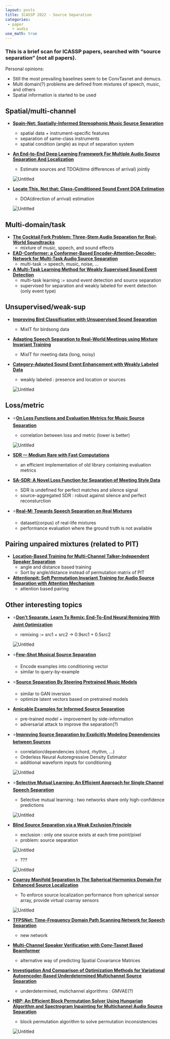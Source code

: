 ```yaml
---
layout: posts
title: ICASSP 2022 - Source Separation
categories:
 - paper
   - audio
use_math: true
---
```


### This is a brief scan for ICASSP papers, searched with “source separation” (not all papers). 

Personal opinions:

- Still the most prevailing baselines seem to be ConvTasnet and demucs.
- Multi domain(?) problems are defined from mixtures of speech, music, and others
- Spatial information is started to be used

## Spatial/multi-channel

- **[Spain-Net: Spatially-Informed Stereophonic Music Source Separation](https://ieeexplore.ieee.org/document/9746277/)**
    - spatial data + instrument-specific features
    - separation of same-class instruments
    - spatial condition (angle) as input of separation system
- **[An End-to-End Deep Learning Framework For Multiple Audio Source Separation And Localization](https://ieeexplore.ieee.org/document/9746950/)**
    - Estimate sources and TDOA(time differences of arrival) jointly
    
    ![Untitled](/assets/img/2022-06-01-icassp-2022/01.png)
    
- **[Locate This, Not that: Class-Conditioned Sound Event DOA Estimation](https://ieeexplore.ieee.org/document/9747604/)**
    - DOA(direction of arrival) estimation
    
    ![Untitled](/assets/img/2022-06-01-icassp-2022/02.png)
    

## Multi-domain/task

- **[The Cocktail Fork Problem: Three-Stem Audio Separation for Real-World Soundtracks](https://ieeexplore.ieee.org/document/9746005/)**
    - mixture of music, sppech, and sound effects
- **[EAD-Conformer: a Conformer-Based Encoder-Attention-Decoder-Network for Multi-Task Audio Source Separation](https://ieeexplore.ieee.org/document/9747830/)**
    - multi-task := speech, music, noise, ...
- **[A Multi-Task Learning Method for Weakly Supervised Sound Event Detection](https://ieeexplore.ieee.org/document/9746947/)**
    - multi-task learning := sound event detection and source separation
    - supervised for separation and weakly labeled for event detection (only event type)

## Unsupervised/weak-sup

- **[Improving Bird Classification with Unsupervised Sound Separation](https://ieeexplore.ieee.org/document/9747202/)**
    - MixIT for birdsong data
- **[Adapting Speech Separation to Real-World Meetings using Mixture Invariant Training](https://ieeexplore.ieee.org/document/9747855/)**
    - MixIT for meeting data (long, noisy)
- **[Category-Adapted Sound Event Enhancement with Weakly Labeled Data](https://ieeexplore.ieee.org/document/9747722/)**
    - weakly labeled : presence and location or sources
    
    ![Untitled](/assets/img/2022-06-01-icassp-2022/03.png)
    

## Loss/metric

- ⭐**[On Loss Functions and Evaluation Metrics for Music Source Separation](https://ieeexplore.ieee.org/document/9746530/)**
    - correlation between loss and metric (lower is better)
    
    ![Untitled](/assets/img/2022-06-01-icassp-2022/04.png)
    
- **[SDR — Medium Rare with Fast Computations](https://ieeexplore.ieee.org/document/9747473/)**
    - an efficient implementation of old library containing evaluation metrics
- **[SA-SDR: A Novel Loss Function for Separation of Meeting Style Data](https://ieeexplore.ieee.org/document/9746757/)**
    - SDR is undefined for perfect matches and silence signal
    - source-aggregated SDR : robust against silence and perfect reconsturction
- ⭐**[Real-M: Towards Speech Separation on Real Mixtures](https://ieeexplore.ieee.org/document/9746662/)**
    - dataset(corpus) of real-life mixtures
    - performance evaluation where the ground truth is not available

## Pairing unpaired mixtures (related to PIT)

- **[Location-Based Training for Multi-Channel Talker-Independent Speaker Separation](https://ieeexplore.ieee.org/document/9747141/)**
    - angle and distance based training
    - Sort by angle/distance instead of permutation matrix of PIT
- **[Attentionpit: Soft Permutation Invariant Training for Audio Source Separation with Attention Mechanism](https://ieeexplore.ieee.org/document/9746439/)**
    - attention based pairing

## Other interesting topics

- ⭐**[Don’t Separate, Learn To Remix: End-To-End Neural Remixing With Joint Optimization](https://ieeexplore.ieee.org/document/9746077/)**
    - remixing := src1 + src2 → 0.9src1 + 0.5src2
    
    ![Untitled](/assets/img/2022-06-01-icassp-2022/05.png)
    
- ⭐**[Few-Shot Musical Source Separation](https://ieeexplore.ieee.org/document/9747536/)**
    - Encode examples into conditioning vector
    - similar to query-by-example
- ⭐**[Source Separation By Steering Pretrained Music Models](https://ieeexplore.ieee.org/document/9747909/)**
    - similar to GAN inversion
    - optimize latent vectors based on pretrained models
- **[Amicable Examples for Informed Source Separation](https://ieeexplore.ieee.org/document/9746486/)**
    - pre-trained model + improvement by side-information
    - adversarial attack to improve the separation(?)
- ⭐**[Improving Source Separation by Explicitly Modeling Dependencies between Sources](https://ieeexplore.ieee.org/document/9747076/)**
    - correlation/dependencies (chord, rhythm, ...)
    - Orderless Neural Autoregressive Density Estimator
    - additional waveform inputs for conditioning
    
    ![Untitled](/assets/img/2022-06-01-icassp-2022/06.png)
    
- ⭐**[Selective Mutual Learning: An Efficient Approach for Single Channel Speech Separation](https://ieeexplore.ieee.org/document/9746022/)**
    - Selective mutual learning : two networks share only high-confidence predictions
    
    ![Untitled](/assets/img/2022-06-01-icassp-2022/07.png)
    
- **[Blind Source Separation via a Weak Exclusion Principle](https://ieeexplore.ieee.org/document/9747709/)**
    - exclusion : only one source exists at each time point/pixel
    - problem: source separation
    
    ![Untitled](/assets/img/2022-06-01-icassp-2022/08.png)
    
    - ???
    
    ![Untitled](/assets/img/2022-06-01-icassp-2022/09.png)
    
- **[Coarray Manifold Separation In The Spherical Harmonics Domain For Enhanced Source Localization](https://ieeexplore.ieee.org/document/9747851/)**
    - To enforce source localization performance from spherical sensor array,
    provide virtual coarray sensors
    
    ![Untitled](/assets/img/2022-06-01-icassp-2022/10.png)
    
- **[TFPSNet: Time-Frequency Domain Path Scanning Network for Speech Separation](https://ieeexplore.ieee.org/document/9747554/)**
    - new network
- **[Multi-Channel Speaker Verification with Conv-Tasnet Based Beamformer](https://ieeexplore.ieee.org/document/9747771/)**
    - alternative way of predicting Spatial Covariance Matrices
- **[Investigation And Comparison of Optimization Methods for Variational Autoencoder-Based Underdetermined Multichannel Source Separation](https://ieeexplore.ieee.org/document/9746980/)**
    - underdetermined, mutichannel algorithms : GMVAE(?)
- **[HBP: An Efficient Block Permutation Solver Using Hungarian Algorithm and Spectrogram Inpainting for Multichannel Audio Source Separation](https://ieeexplore.ieee.org/document/9746073/)**
    - block permutation algorithm to solve permutation inconsistencies
    
    ![Untitled](/assets/img/2022-06-01-icassp-2022/11.png)